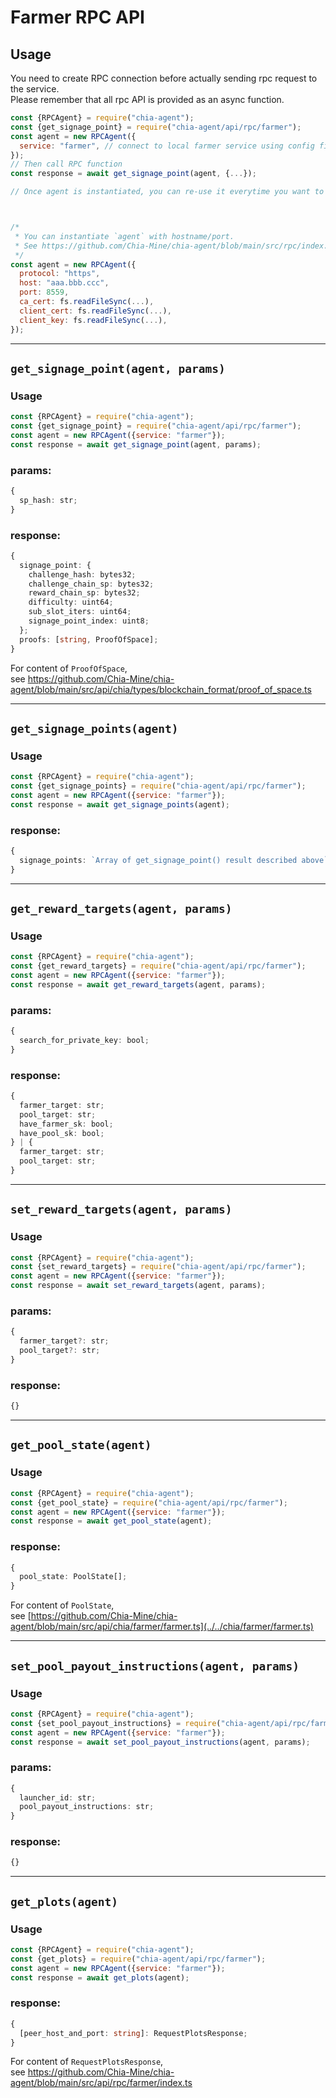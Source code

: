 # Farmer RPC API

## Usage
You need to create RPC connection before actually sending rpc request to the service.  
Please remember that all rpc API is provided as an async function.
```js
const {RPCAgent} = require("chia-agent");
const {get_signage_point} = require("chia-agent/api/rpc/farmer");
const agent = new RPCAgent({
  service: "farmer", // connect to local farmer service using config file.
});
// Then call RPC function
const response = await get_signage_point(agent, {...});

// Once agent is instantiated, you can re-use it everytime you want to request farmer API.



/*
 * You can instantiate `agent` with hostname/port.
 * See https://github.com/Chia-Mine/chia-agent/blob/main/src/rpc/index.ts
 */
const agent = new RPCAgent({
  protocol: "https",
  host: "aaa.bbb.ccc",
  port: 8559,
  ca_cert: fs.readFileSync(...),
  client_cert: fs.readFileSync(...),
  client_key: fs.readFileSync(...),
});
```

---

## `get_signage_point(agent, params)`
### Usage
```js
const {RPCAgent} = require("chia-agent");
const {get_signage_point} = require("chia-agent/api/rpc/farmer");
const agent = new RPCAgent({service: "farmer"});
const response = await get_signage_point(agent, params);
```
### params:
```typescript
{
  sp_hash: str;
}
```
### response:
```typescript
{
  signage_point: {
    challenge_hash: bytes32;
    challenge_chain_sp: bytes32;
    reward_chain_sp: bytes32;
    difficulty: uint64;
    sub_slot_iters: uint64;
    signage_point_index: uint8;
  };
  proofs: [string, ProofOfSpace];
}
```
For content of `ProofOfSpace`,  
see https://github.com/Chia-Mine/chia-agent/blob/main/src/api/chia/types/blockchain_format/proof_of_space.ts

---

## `get_signage_points(agent)`
### Usage
```js
const {RPCAgent} = require("chia-agent");
const {get_signage_points} = require("chia-agent/api/rpc/farmer");
const agent = new RPCAgent({service: "farmer"});
const response = await get_signage_points(agent);
```
### response:
```typescript
{
  signage_points: `Array of get_signage_point() result described above`;
}
```

---

## `get_reward_targets(agent, params)`
### Usage
```js
const {RPCAgent} = require("chia-agent");
const {get_reward_targets} = require("chia-agent/api/rpc/farmer");
const agent = new RPCAgent({service: "farmer"});
const response = await get_reward_targets(agent, params);
```
### params:
```typescript
{
  search_for_private_key: bool;
}
```
### response:
```typescript
{
  farmer_target: str;
  pool_target: str;
  have_farmer_sk: bool;
  have_pool_sk: bool;
} | {
  farmer_target: str;
  pool_target: str;
}
```

---

## `set_reward_targets(agent, params)`
### Usage
```js
const {RPCAgent} = require("chia-agent");
const {set_reward_targets} = require("chia-agent/api/rpc/farmer");
const agent = new RPCAgent({service: "farmer"});
const response = await set_reward_targets(agent, params);
```
### params:
```typescript
{
  farmer_target?: str;
  pool_target?: str;
}
```
### response:
```typescript
{}
```

---

## `get_pool_state(agent)`
### Usage
```js
const {RPCAgent} = require("chia-agent");
const {get_pool_state} = require("chia-agent/api/rpc/farmer");
const agent = new RPCAgent({service: "farmer"});
const response = await get_pool_state(agent);
```
### response:
```typescript
{
  pool_state: PoolState[];
}
```
For content of `PoolState`,  
see [https://github.com/Chia-Mine/chia-agent/blob/main/src/api/chia/farmer/farmer.ts](../../chia/farmer/farmer.ts)

---

## `set_pool_payout_instructions(agent, params)`
### Usage
```js
const {RPCAgent} = require("chia-agent");
const {set_pool_payout_instructions} = require("chia-agent/api/rpc/farmer");
const agent = new RPCAgent({service: "farmer"});
const response = await set_pool_payout_instructions(agent, params);
```
### params:
```typescript
{
  launcher_id: str;
  pool_payout_instructions: str;
}
```
### response:
```typescript
{}
```

---

## `get_plots(agent)`
### Usage
```js
const {RPCAgent} = require("chia-agent");
const {get_plots} = require("chia-agent/api/rpc/farmer");
const agent = new RPCAgent({service: "farmer"});
const response = await get_plots(agent);
```
### response:
```typescript
{
  [peer_host_and_port: string]: RequestPlotsResponse;
}
```
For content of `RequestPlotsResponse`,  
see https://github.com/Chia-Mine/chia-agent/blob/main/src/api/rpc/farmer/index.ts
